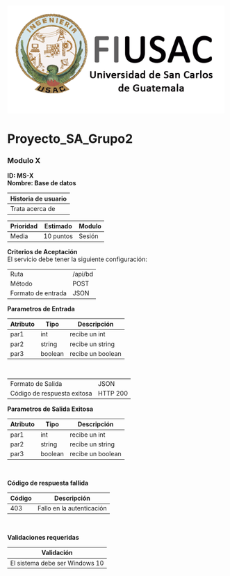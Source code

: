 ![Help Builder Web Site](./Logo.png)
# Proyecto_SA_Grupo2
### Modulo X

**ID: MS-X**
<br>
**Nombre: Base de datos**


<table>
<thead>
	<tr>
		<th>Historia de usuario</th>
	</tr>
</thead>
<tbody>
	<tr>
		<td>Trata acerca de</td>
	</tr>
</tbody>
</table>




<table>
<thead>
	<tr>
		<th>Prioridad</th>
		<th>Estimado</th>
		<th>Modulo</th>
	</tr>
</thead>
<tbody>
	<tr>
		<td>Media</td>
		<td>10 puntos</td>
		<td>Sesión</td>
	</tr>
</tbody>
</table>



**Criterios de Aceptación**
<br>
El servicio debe tener la siguiente configuración:
<br>
<table>
<tbody>
	<tr>
	<td>Ruta</td>
	<td>/api/bd</td>
	</tr>
	<tr>
	<td>Método</td>
	<td>POST</td>
	</tr>
	<tr>
	<td>Formato de entrada</td>
	<td>JSON</td>
	</tr>
</tbody>
</table>


**Parametros de Entrada**
<table>
<thead>
	<tr>
		<th>Atributo</th>
		<th>Tipo</th>
		<th>Descripción</th>
	</tr>
</thead>
<tbody>
	<tr>
		<td>par1</td> 
		<td>int</td>
		<td>recibe un int</td>
	</tr>
		<tr>
		<td>par2</td> 
		<td>string</td>
		<td>recibe un string</td>
	</tr>
		<tr>
		<td>par3</td> 
		<td>boolean</td>
		<td>recibe un boolean</td>
	</tr>
</tbody>
</table>
<br>



<table>
<tbody>
	<tr>
	<td>Formato de Salida</td>
	<td>JSON</td>
	</tr>
	<tr>
	<td>Código de respuesta exitosa</td>
	<td>HTTP 200</td>
	</tr>
</tbody>
</table>

**Parametros de Salida Exitosa**
<table>
<thead>
	<tr>
		<th>Atributo</th>
		<th>Tipo</th>
		<th>Descripción</th>
	</tr>
</thead>
<tbody>
	<tr>
		<td>par1</td> 
		<td>int</td>
		<td>recibe un int</td>
	</tr>
		<tr>
		<td>par2</td> 
		<td>string</td>
		<td>recibe un string</td>
	</tr>
		<tr>
		<td>par3</td> 
		<td>boolean</td>
		<td>recibe un boolean</td>
	</tr>
</tbody>
</table>
<br>

**Código de respuesta fallida**
<table>
<thead>
	<tr>
		<th>Código</th>
		<th>Descripción</th>
	</tr>
</thead>
<tbody>
	<tr>
		<td>403</td> 
		<td>Fallo en la autenticación</td>
	</tr>

</tbody>
</table>
<br>

**Validaciones requeridas**
<table>
<thead>
	<tr>
		<th>Validación</th>
	</tr>
</thead>
<tbody>
	<tr>
		<td>El sistema debe ser Windows 10</td> 
	</tr>

</tbody>
</table>
<br>







